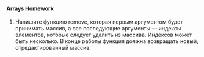 #### Arrays Homework

1. Напишите функцию remove, которая первым аргументом будет принимать массив,
а все последующие аргументы — индексы элементов, которые следует удалить из массива. 
Индексов может быть несколько. В конце работы функция должна возвращать новый, 
отредактированный массив.